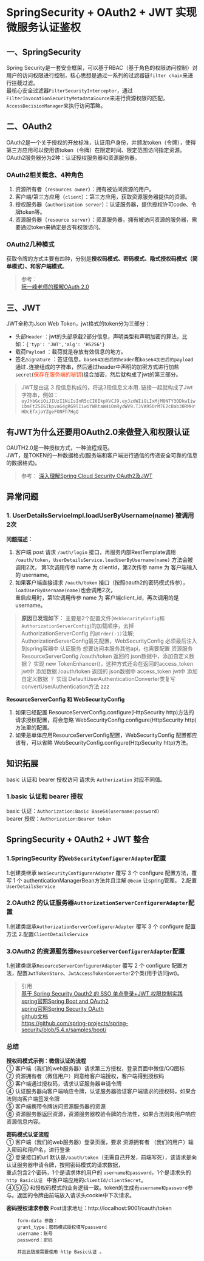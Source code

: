 # SpringSecurity + OAuth2 + JWT 实现微服务认证鉴权

## 一、SpringSecurity

Spring Security是一套安全框架，可以基于RBAC（基于角色的权限访问控制）对用户的访问权限进行控制，核心思想是通过一系列的过滤器链`filter chain`来进行拦截过滤。  
最核心安全过滤器`FilterSecurityInterceptor`，通过`FilterInvocationSecurityMetadataSource`来进行资源权限的匹配，`AccessDecisionManager`来执行访问策略。

## 二、OAuth2

OAuth2是一个关于授权的开放标准，认证用户身份，并颁发token（令牌），使得第三方应用可以使用该token（令牌）在限定时间、限定范围访问指定资源。  
OAuth2服务器分为2种：认证授权服务器和资源服务器。

### OAuth2相关概念、4种角色

1. 资源所有者（`resources owner`）：拥有被访问资源的用户。
2. 客户端/第三方应用（`client`）：第三方应用，获取资源服务器提供的资源。
3. 授权服务器（`authorization server`）：认证服务器，提供授权许可code、令牌token等。
4. 资源服务器（`resource server`）：资源服务器，拥有被访问资源的服务器，需要通过token来确定是否有权限访问。

### OAuth2几种模式

获取令牌的方式主要有四种，分别是**授权码模式、密码模式、隐式授权码模式（简单模式）、和客户端模式**。
> 参考：  
> [阮一峰老师的理解OAuth 2.0](http://www.ruanyifeng.com/blog/2014/05/oauth_2_0.html)  

## 三、JWT

JWT全称为Json Web Token，jwt格式的token分为三部分：  

- 头部`Header` ：jwt的头部承载2部分信息，声明类型和声明加密的算法，比如：`{'typ': 'JWT','alg': 'HS256'}`
- 载荷`Payload` ：载荷就是存放有效信息的地方。
- 签名`Signature` ：签证信息，`base64加密后的header`和`base64加密后的payload`通过`.`连接组成的字符串，然后通过header中声明的加密方式进行加盐`secret`(<font color='#FF3300'>保存在服务端的秘钥</font>)组合加密，然后就构成了jwt的第三部分。

> JWT是由这 3 段信息构成的，将这3段信息文本用`.`链接一起就构成了Jwt字符串，例如：  
`eyJhbGciOiJIUzI1NiIsInR5cCI6IkpXVCJ9.eyJzdWIiOiIxMjM0NTY3ODkwIiwibmFtZSI6IkpvaG4gRG9lIiwiYWRtaW4iOnRydWV9.TJVA95OrM7E2cBab30RMHrHDcEfxjoYZgeFONFh7HgQ`

## 有JWT为什么还要用OAuth2.0来做登入和权限认证

OAUTH2.0是一种授权方式，一种流程规范。  
JWT，是TOKEN的一种数据格式(服务端和客户端进行通信的传递安全可靠的信息的数据格式)。
> 参考：
> [深入理解Spring Cloud Security OAuth2及JWT](https://www.jianshu.com/p/cb886f995e86?utm_source=oschina-app)

## 异常问题

### 1. UserDetailsServiceImpl.loadUserByUsername(name) 被调用2次

**问题描述：**

1. 客户端 post 请求 `/auth/login` 接口，再服务内部RestTemplate调用 `/oauth/token`，`UserDetailsService.loadUserByUsername(name)` 方法会被调用2次，
第1次调用传参 name 为 clientId，第2次传参 name 为 客户端输入的 username。
2. 如果客户端直接请求 `/oauth/token` 接口（按照oauth2的密码模式传参），`loadUserByUsername(name)`也会调用2次，  
重启应用时，第1次调用传参 name 为 客户端client_id，再次调用的是 username。
> **原因已发现如下：** 
> 主要是2个配置文件(`WebSecurityConfig`和`AuthorizationServerConfig`)的加载顺序，去掉 AuthorizationServerConfig 的`@Order(-1)`注解;
> AuthorizationServerConfig最先配置，WebSecurityConfig 必须最后注入到spring容器中
> 认证服务 想要访问本服务其他api，也需要配置 资源服务ResourceServerConfig 
> /oauth/token 返回的 json数据中，添加自定义数据？ 实现 new TokenEnhancer()，这种方式还会在返回的access_token jwt中 添加数据
> /oauth/token 返回的 json数据中 access_token jwt中 添加自定义数据 ？ 实现 DefaultUserAuthenticationConverter类复写 convertUserAuthentication方法 
> zzz

**ResourceServerConfig 和 WebSecurityConfig**
1. 如果已经配置 ResourceServerConfig.configure(HttpSecurity http)方法的请求授权配置，将会忽略 WebSecurityConfig.configure(HttpSecurity http)方法里的配置。
2. 如果是单体应用ResourceServerConfig配置，WebSecurityConfig 配置都应该有，可以省略 WebSecurityConfig.configure(HttpSecurity http)方法。

## 知识拓展

basic 认证和 bearer 授权访问 请求头 `Authorization` 对应不同值。

### 1.basic 认证和 bearer 授权

basic 认证：`Authorization:Basic Base64(username:password)`  
bearer 授权：`Authorization:Bearer token`

## SpringSecurity + OAuth2 + JWT 整合

### 1.SpringSecurity 的`WebSecurityConfigurerAdapter`配置

1.创建类继承 `WebSecurityConfigurerAdapter` 覆写 3 个 configure 配置方法，覆写 1 个 authenticationManagerBean方法并且注解 `@bean` 让spring管理。
2.配置`UserDetailsService`

### 2.OAuth2 的认证服务器`AuthorizationServerConfigurerAdapter`配置

1.创建类继承`AuthorizationServerConfigurerAdapter` 覆写 3 个 configure 配置方法
2.配置`ClientDetailsService`

### 3.OAuth2 的资源服务器`ResourceServerConfigurerAdapter`配置

1.创建类继承`ResourceServerConfigurerAdapter` 覆写 2 个 configure 配置方法，配置`JwtTokenStore`、`JwtAccessTokenConverter`2个类(用于访问jwt)。  

> 引用  
> [基于 Spring Security Oauth2 的 SSO 单点登录+JWT 权限控制实践](https://blog.csdn.net/Vermont_/article/details/116422782)  
> [spring官网Spring Boot and OAuth2](https://spring.io/guides/tutorials/spring-boot-oauth2/)  
> [spring官网Spring Security OAuth](https://spring.io/projects/spring-security-oauth#learn)  
> [github文档](https://github.com/spring-projects/spring-security/wiki/OAuth-2.0-Migration-Guide)  
https://github.com/spring-projects/spring-security/blob/5.4.x/samples/boot/

### 总结
**授权码模式示例：微信认证的流程**  
① 客户端（我们的web服务器）请求第三方授权，登录页面中微信/QQ图标  
② 资源拥有者（微信用户）同意给客户端授权，客户端得到授权码   
③ 客户端通过授权码，请求认证服务器申请令牌  
④ 认证服务器向客户端响应令牌，认证服务器验证客户端请求的授权码，如果合法则向客户端签发令牌   
⑤ 客户端携带令牌访问资源服务器的资源   
⑥ 资源服务器返回资源，资源服务器校验令牌的合法性，如果合法则向用户响应资源信息内容。  

**密码模式认证流程**  
① 客户端（我们的web服务器）登录页面，要求 资源拥有者 （我们的用户）输入密码和用户名，进行登录  
② 登录接口的url 默认是`/oauth/token`（无需自己开发，前端写死），该请求是向认证服务器申请令牌，按照密码模式的请求数据，   
重点包含2个密码，1个是请求体的用户的 `username和password`，1个是请求头的 `http Basic认证 ` 中客户端应用的`clientId/clientSecret`。  
④⑤⑥ 和授权码模式的业务逻辑一致。token的生成有`username和password`参与。返回的令牌由前端放入请求头cookie中下次请求。  

**密码授权请求参数**
Post请求地址：http://localhost:9001/oauth/token  
```shell
    form-data 参数： 
    grant_type：密码模式授权填写password 
    username：账号 
    password：密码 
    
    并且此链接需要使用 http Basic认证 。
```

